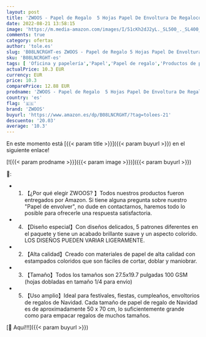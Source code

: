 ```yaml
---
layout: post
title: 'ZWOOS - Papel de Regalo  5 Hojas Papel De Envoltura De Regalocon + 2 Rollo de Cinta Juego de papel de regalo Despedidas de Soltera  Baby shower  Navidad y Más  5 Diseño 70 x 50cm   A '
date: 2022-08-21 13:58:15
image: 'https://m.media-amazon.com/images/I/51cKh2dJ2yL._SL500_._SL400_.jpg'
comments: true
category: ofertas
author: 'tole.es'
slug: 'B08LNCRGHT-es ZWOOS - Papel de Regalo 5 Hojas Papel De Envoltura De...'
sku: 'B08LNCRGHT-es'
tags: [ 'Oficina y papelería','Papel','Papel de regalo','Productos de papel para oficina','navidad','zwoos','🇪🇸', ]
actualPrice: 10.3 EUR
currency: EUR
price: 10.3
comparePrice: 12.88 EUR
prodname: 'ZWOOS - Papel de Regalo  5 Hojas Papel De Envoltura De Regalocon + 2 Rollo de Cinta Juego de papel de regalo Despedidas de Soltera  Baby shower  Navidad y Más  5 Diseño 70 x 50cm   A '
country: 'es'
flag: '🇪🇸'
brand: 'ZWOOS'
buyurl: 'https://www.amazon.es/dp/B08LNCRGHT/?tag=tolees-21'
descuento: '20.03'
average: '10.3'
---
```


En este momento está [{{< param title >}}]({{< param buyurl >}}) en el siguiente enlace!

[![{{< param prodname >}}]({{< param image >}})]({{< param buyurl >}})

🔎:

- 1. 【¿Por qué elegir ZWOOS? 】Todos nuestros productos fueron entregados por Amazon. Si tiene alguna pregunta sobre nuestro "Papel de envolver", no dude en contactarnos, haremos todo lo posible para ofrecerle una respuesta satisfactoria.
- 4. 【Diseño especial】Con diseños delicados, 5 patrones diferentes en el paquete y tiene un acabado brillante suave y un aspecto colorido. LOS DISEÑOS PUEDEN VARIAR LIGERAMENTE.
- 2. 【Alta calidad】Creado con materiales de papel de alta calidad con estampados coloridos que son fáciles de cortar, doblar y maniobrar.
- 3. 【Tamaño】Todos los tamaños son 27.5x19.7 pulgadas 100 GSM (hojas dobladas en tamaño 1/4 para envío)
- 5. 【Uso amplio】Ideal para festivales, fiestas, cumpleaños, envoltorios de regalos de Navidad. Cada tamaño de papel de regalo de Navidad es de aproximadamente 50 x 70 cm, lo suficientemente grande como para empacar regalos de muchos tamaños.

[🛒 Aquí!!!]({{< param buyurl >}})
